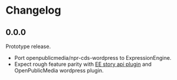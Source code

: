 # Changelog

## 0.0.0

Prototype release.

- Port openpublicmedia/npr-cds-wordpress to ExpressionEngine.
- Expect rough feature parity with [EE story api plugin](willpublicmedia/npr-api-expressionengine) and OpenPublicMedia wordpress plugin.
